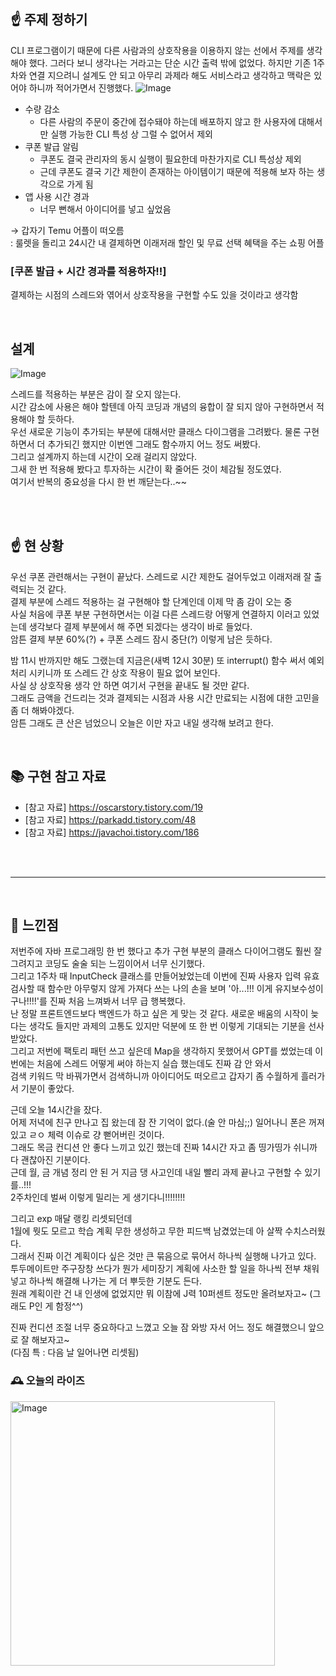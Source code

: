 ## ☝️ 주제 정하기

CLI 프로그램이기 때문에 다른 사람과의 상호작용을 이용하지 않는 선에서 주제를 생각해야 했다. 그러다 보니 생각나는 거라고는 단순 시간 출력 밖에 없었다. 하지만 기존 1주차와 연결 지으려니 설계도 안 되고 아무리 과제라 해도 서비스라고 생각하고 맥락은 있어야 하니까 적어가면서 진행했다.
![Image](https://github.com/user-attachments/assets/8a7b0d28-c88b-477a-aff3-d513936d199d)

- 수량 감소
    - 다른 사람의 주문이 중간에 접수돼야 하는데 배포하지 않고 한 사용자에 대해서만 실행 가능한 CLI 특성 상 그럴 수 없어서 제외
- 쿠폰 발급 알림
    - 쿠폰도 결국 관리자의 동시 실행이 필요한데 마찬가지로 CLI 특성상 제외
    - 근데 쿠폰도 결국 기간 제한이 존재하는 아이템이기 때문에 적용해 보자 하는 생각으로 가게 됨
- 앱 사용 시간 경과
    - 너무 뻔해서 아이디어를 넣고 싶었음

→ 갑자기 Temu 어플이 떠오름<br>
  : 룰렛을 돌리고 24시간 내 결제하면 이래저래 할인 및 무료 선택 혜택을 주는 쇼핑 어플

### [쿠폰 발급 + 시간 경과를 적용하자!!]
결제하는 시점의 스레드와 엮어서 상호작용을 구현할 수도 있을 것이라고 생각함

<br>

## 설계
![Image](https://github.com/user-attachments/assets/335a480f-9218-4ea6-8569-3d643cf7623c)

스레드를 적용하는 부분은 감이 잘 오지 않는다.
<br>시간 감소에 사용은 해야 할텐데 아직 코딩과 개념의 융합이 잘 되지 않아 구현하면서 적용해야 할 듯하다.<br>
우선 새로운 기능이 추가되는 부분에 대해서만 클래스 다이그램을 그려봤다.
물론 구현하면서 더 추가되긴 했지만 이번엔 그래도 함수까지 어느 정도 써봤다.<br>
그리고 설계까지 하는데 시간이 오래 걸리지 않았다.<br>
그새 한 번 적용해 봤다고 투자하는 시간이 확 줄어든 것이 체감될 정도였다.<br>
여기서 반복의 중요성을 다시 한 번 깨닫는다..~~<br>

<br><br>

## ☝️ 현 상황

우선 쿠폰 관련해서는 구현이 끝났다. 스레드로 시간 제한도 걸어두었고 이래저래 잘 출력되는 것 같다.<br>
결제 부분에 스레드 적용하는 걸 구현해야 할 단계인데 이제 막 좀 감이 오는 중<br>
사실 처음에 쿠폰 부분 구현하면서는 이걸 다른 스레드랑 어떻게 연결하지 이러고 있었는데 생각보다 결제 부분에서 해 주면 되겠다는 생각이 바로 들었다.<br>
암튼 결제 부분 60%(?) + 쿠폰 스레드 잠시 중단(?) 이렇게 남은 듯하다.<br>

밤 11시 반까지만 해도 그랬는데 지금은(새벽 12시 30분) 또 interrupt() 함수 써서 예외 처리 시키니까 또 스레드 간 상호 작용이 필요 없어 보인다.<br>
사실 상 상호작용 생각 안 하면 여기서 구현을 끝내도 될 것만 같다.<br>
그래도 금액을 건드리는 것과 결제되는 시점과 사용 시간 만료되는 시점에 대한 고민을 좀 더 해봐야겠다.<br>
암튼 그래도 큰 산은 넘었으니 오늘은 이만 자고 내일 생각해 보려고 한다.

<br>

## 📚 구현 참고 자료
- [참고 자료] https://oscarstory.tistory.com/19<br>
- [참고 자료] https://parkadd.tistory.com/48<br>
- [참고 자료] https://javachoi.tistory.com/186<br>

<br><br>

---

<br>

## 👀 느낀점

저번주에 자바 프로그래밍 한 번 했다고 추가 구현 부분의 클래스 다이어그램도 훨씬 잘 그려지고 코딩도 술술 되는 느낌이어서 너무 신기했다.<br>
그리고 1주차 때 InputCheck 클래스를 만들어놨었는데 이번에 진짜 사용자 입력 유효검사할 때 함수만 아무렇지 않게 가져다 쓰는 나의 손을 보며 '아...!!! 이게 유지보수성이구나!!!!'를 진짜 처음 느껴봐서 너무 급 행복했다.<br>
난 정말 프론트엔드보다 백엔드가 하고 싶은 게 맞는 것 같다. 새로운 배움의 시작이 늦다는 생각도 들지만 과제의 고통도 있지만 덕분에 또 한 번 이렇게 기대되는 기분을 선사받았다.<br>
그리고 저번에 팩토리 패턴 쓰고 싶은데 Map을 생각하지 못했어서 GPT를 썼었는데 이번에는 처음에 스레드 어떻게 써야 하는지 실습 했는데도 진짜 감 안 와서<br>
검색 키워드 막 바꿔가면서 검색하니까 아이디어도 떠오르고 갑자기 좀 수월하게 흘러가서 기분이 좋았다.

근데 오늘 14시간을 잤다.<br>
어제 저녁에 친구 만나고 집 왔는데 잠 잔 기억이 없다.(술 안 마심;;) 일어나니 폰은 꺼져있고 ㄹㅇ 체력 이슈로 걍 뻗어버린 것이다.<br>
그래도 목금 컨디션 안 좋다 느끼고 있긴 했는데 진짜 14시간 자고 좀 띵가띵가 쉬니까 다 괜찮아진 기분이다.<br>
근데 월, 금 개념 정리 안 된 거 지금 댕 사고인데 내일 빨리 과제 끝나고 구현할 수 있기를..!!!<br>
2주차인데 벌써 이렇게 밀리는 게 생기다니!!!!!!!!<br>

그리고 exp 매달 랭킹 리셋되던데<br>
1월에 뭣도 모르고 학습 계획 무한 생성하고 무한 피드백 남겼었는데 아 살짝 수치스러웠다.<br>
그래서 진짜 이건 계획이다 싶은 것만 큰 묶음으로 묶어서 하나씩 실행해 나가고 있다.<br>
투두메이트만 주구장창 쓰다가 뭔가 세미장기 계획에 사소한 할 일을 하나씩 전부 채워넣고 하나씩 해결해 나가는 게 더 뿌듯한 기분도 든다.<br>
원래 계획이란 건 내 인생에 없었지만 뭐 이참에 J력 10퍼센트 정도만 올려보자고~ (그래도 P인 게 함정^^)

진짜 컨디션 조절 너무 중요하다고 느꼈고 오늘 잠 와방 자서 어느 정도 해결했으니 앞으로 잘 해보자고~<br>
(다짐 특 : 다음 날 일어나면 리셋됨)

### 🕰️ 오늘의 라이즈
<img width="423" alt="Image" src="https://github.com/user-attachments/assets/ee463ad4-10fa-4bdc-9045-07e1a69336cc" />

